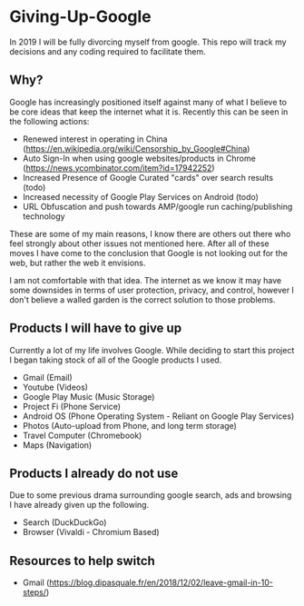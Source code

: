 # Giving-Up-Google
In 2019 I will be fully divorcing myself from google. This repo will track my decisions and any coding required to facilitate them.

## Why?
Google has increasingly positioned itself against many of what I believe to be core ideas that keep the internet what it is.
Recently this can be seen in the following actions:
- Renewed interest in operating in China (https://en.wikipedia.org/wiki/Censorship_by_Google#China)
- Auto Sign-In when using google websites/products in Chrome (https://news.ycombinator.com/item?id=17942252)
- Increased Presence of Google Curated "cards" over search results (todo)
- Increased necessity of Google Play Services on Android (todo)
- URL Obfuscation and push towards AMP/google run caching/publishing technology

These are some of my main reasons, I know there are others out there who feel strongly about other issues not mentioned here.
After all of these moves I have come to the conclusion that Google is not looking out for the web, but rather the web it envisions.

I am not comfortable with that idea. The internet as we know it may have some downsides in terms of user protection, privacy, and control, however I don't believe a walled garden is the correct solution to those problems.

## Products I will have to give up
Currently a lot of my life involves Google. While deciding to start this project I began taking stock of all of the Google products I used.
- Gmail (Email)
- Youtube (Videos)
- Google Play Music (Music Storage)
- Project Fi (Phone Service)
- Android OS (Phone Operating System - Reliant on Google Play Services)
- Photos (Auto-upload from Phone, and long term storage)
- Travel Computer (Chromebook)
- Maps (Navigation)

## Products I already do not use
Due to some previous drama surrounding google search, ads and browsing I have already given up the following.
- Search (DuckDuckGo)
- Browser (Vivaldi - Chromium Based)

## Resources to help switch
- Gmail (https://blog.dipasquale.fr/en/2018/12/02/leave-gmail-in-10-steps/)

